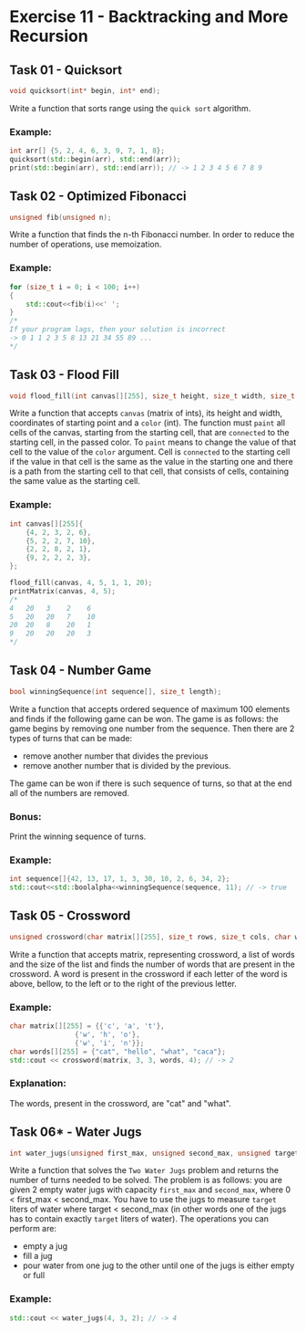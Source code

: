 # Exercise 11 - Backtracking and More Recursion

## Task 01 - Quicksort
```c++
void quicksort(int* begin, int* end);
```

Write a function that sorts range using the `quick sort` algorithm.

### Example:
```c++
int arr[] {5, 2, 4, 6, 3, 9, 7, 1, 8};
quicksort(std::begin(arr), std::end(arr));
print(std::begin(arr), std::end(arr)); // -> 1 2 3 4 5 6 7 8 9
```

## Task 02 - Optimized Fibonacci
```c++
unsigned fib(unsigned n);
```

Write a function that finds the n-th Fibonacci number. In order to reduce the number of operations, use memoization.

### Example:
```c++
for (size_t i = 0; i < 100; i++)
{
    std::cout<<fib(i)<<' ';
}
/*
If your program lags, then your solution is incorrect
-> 0 1 1 2 3 5 8 13 21 34 55 89 ...
*/
```

## Task 03 - Flood Fill
```c++
void flood_fill(int canvas[][255], size_t height, size_t width, size_t x, size_t y, int color);
```

Write a function that accepts `canvas` (matrix of ints), its height and width, coordinates of starting point and a `color` (int). The function must `paint` all cells of the canvas, starting from the starting cell, that are `connected` to the starting cell, in the passed color. To `paint` means to change the value of that cell to the value of the `color` argument. Cell is `connected` to the starting cell if the value in that cell is the same as the value in the starting one and there is a path from the starting cell to that cell, that consists of cells, containing the same value as the starting cell.

### Example:
```c++
int canvas[][255]{
    {4, 2, 3, 2, 6},
    {5, 2, 2, 7, 10},
    {2, 2, 8, 2, 1},
    {9, 2, 2, 2, 3},
};

flood_fill(canvas, 4, 5, 1, 1, 20);
printMatrix(canvas, 4, 5);
/*
4   20   3    2    6
5   20   20   7    10
20  20   8    20   1
9   20   20   20   3
*/
```

## Task 04 - Number Game
```c++
bool winningSequence(int sequence[], size_t length);
```

Write a function that accepts ordered sequence of maximum 100 elements and finds if the following game can be won. The game is as follows: the game begins by removing one number from the sequence. Then there are 2 types of turns that can be made:
- remove another number that divides the previous
- remove another number that is divided by the previous.

The game can be won if there is such sequence of turns, so that at the end all of the numbers are removed.

### Bonus:
Print the winning sequence of turns.

### Example:
```c++
int sequence[]{42, 13, 17, 1, 3, 30, 10, 2, 6, 34, 2};
std::cout<<std::boolalpha<<winningSequence(sequence, 11); // -> true
```

## Task 05 - Crossword
```c++
unsigned crossword(char matrix[][255], size_t rows, size_t cols, char words[][255], size_t n);
```

Write a function that accepts matrix, representing crossword, a list of words and the size of the list and finds the number of words that are present in the crossword. A word is present in the crossword if each letter of the word is above, bellow, to the left or to the right of the previous letter.

### Example:
```c++
char matrix[][255] = {{'c', 'a', 't'},
                {'w', 'h', 'o'},
                {'w', 'i', 'n'}};
char words[][255] = {"cat", "hello", "what", "caca"};
std::cout << crossword(matrix, 3, 3, words, 4); // -> 2
```

### Explanation:
The words, present in the crossword, are "cat" and "what".

## Task 06* - Water Jugs
```c++
int water_jugs(unsigned first_max, unsigned second_max, unsigned target);
```

Write a function that solves the `Two Water Jugs` problem and returns the number of turns needed to be solved. The problem is as follows: you are given 2 empty water jugs with capacity `first_max` and `second_max`, where 0 < first_max < second_max. You have to use the jugs to measure `target` liters of water where target < second_max (in other words one of the jugs has to contain exactly `target` liters of water). The operations you can perform are:
- empty a jug
- fill a jug
- pour water from one jug to the other until one of the jugs is either empty or full 

### Example:
```c++
std::cout << water_jugs(4, 3, 2); // -> 4
```